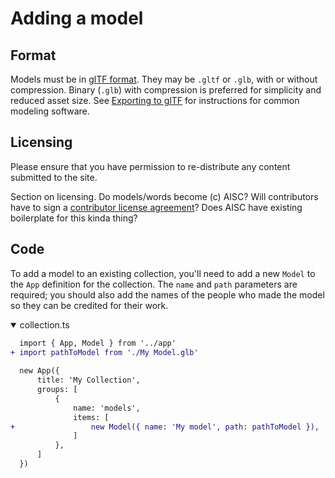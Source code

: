Adding a model
==============

Format
------

Models must be in [glTF format](https://www.khronos.org/gltf/). They may be
`.gltf` or `.glb`, with or without compression. Binary (`.glb`) with compression
is preferred for simplicity and reduced asset size. See
[Exporting to glTF](./#Exporting-to-glTF) for instructions for common modeling
software.

Licensing
---------

Please ensure that you have permission to re-distribute any content submitted to
the site.

Section on licensing. Do models/words become (c) AISC? Will contributors have to
sign a [contributor license agreement](https://en.wikipedia.org/wiki/Contributor_License_Agreement)?
Does AISC have existing boilerplate for this kinda thing?

Code
----

To add a model to an existing collection, you'll need to add a new `Model` to
the `App` definition for the collection. The `name` and `path` parameters are
required; you should also add the names of the people who made the model so they
can be credited for their work.

<details class="sourceCode" open>
<summary>collection.ts</summary>

``` diff
  import { App, Model } from '../app'
+ import pathToModel from './My Model.glb'
  
  new App({
      title: 'My Collection',
      groups: [
          {
              name: 'models',
              items: [
+                 new Model({ name: 'My model', path: pathToModel }),
              ]
          },
      ]
  })
```

</details>
